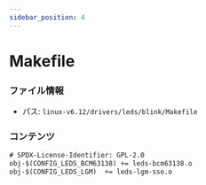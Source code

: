 ```yaml
---
sidebar_position: 4
---
```

# Makefile

### ファイル情報

- パス: `linux-v6.12/drivers/leds/blink/Makefile`

### コンテンツ

```txt
# SPDX-License-Identifier: GPL-2.0
obj-$(CONFIG_LEDS_BCM63138)	+= leds-bcm63138.o
obj-$(CONFIG_LEDS_LGM)	+= leds-lgm-sso.o

```
